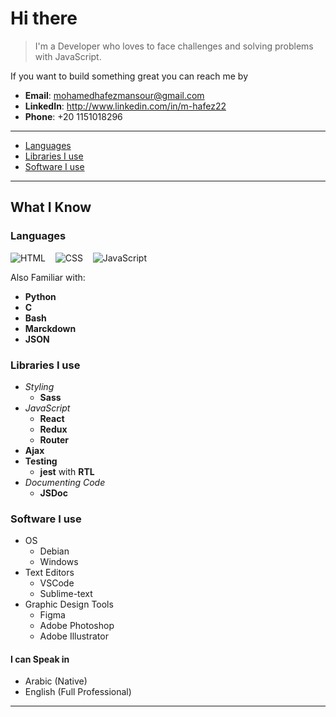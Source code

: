 # Hi there

> I'm a Developer who loves to face challenges and solving problems with JavaScript.

If you want to build something great you can reach me by

- **Email**: mohamedhafezmansour@gmail.com
- **LinkedIn**: <http://www.linkedin.com/in/m-hafez22>
- **Phone**: +20 1151018296

---

- [Languages](#languages)
- [Libraries I use](#libraries-i-use)
- [Software I use](#software-i-use)

---

## What I Know

### Languages

![HTML](https://img.icons8.com/color/48/000000/html-5.png "HTML") &nbsp;&nbsp; ![CSS](https://img.icons8.com/color/48/000000/css3.png "CSS")  &nbsp;&nbsp;  ![JavaScript](https://img.icons8.com/color/48/000000/javascript.png "JavaScript")

Also Familiar with:

- **Python**
- **C**
- **Bash**
- **Marckdown**
- **JSON**

### Libraries I use

- *Styling*
  - **Sass**
- *JavaScript*
  - **React**
  - **Redux**
  - **Router**
- **Ajax**
- **Testing**
  - **jest** with **RTL**
- *Documenting Code*
  - **JSDoc**

### Software I use

- OS
  - Debian
  - Windows
- Text Editors
  - VSCode
  - Sublime-text
- Graphic Design Tools
  - Figma
  - Adobe Photoshop
  - Adobe Illustrator

#### I can Speak in

- Arabic (Native)
- English (Full Professional)

---

